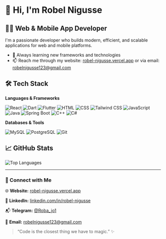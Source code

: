 # 👋 Hi, I'm Robel Nigusse

## 👨‍💻 Web & Mobile App Developer

I'm a passionate developer who builds modern, efficient, and scalable applications for web and mobile platforms.

- 🌱 Always learning new frameworks and technologies    
- 📫 Reach me through my website: [robel-nigusse.vercel.app](https://robel-nigusse.vercel.app) or via email: [robelnigusse123@gmail.com](mailto:robelnigusse123@gmail.com)


## 🛠️ Tech Stack

**Languages & Frameworks**


![React](https://img.shields.io/badge/React-20232A?style=for-the-badge&logo=react&logoColor=61DAFB)
![Dart](https://img.shields.io/badge/Dart-0175C2?style=for-the-badge&logo=dart&logoColor=white)
![Flutter](https://img.shields.io/badge/Flutter-02569B?style=for-the-badge&logo=flutter&logoColor=white)
![HTML](https://img.shields.io/badge/HTML-E34F26?style=for-the-badge&logo=html5&logoColor=white)
![CSS](https://img.shields.io/badge/CSS-1572B6?style=for-the-badge&logo=css3&logoColor=white)
![Tailwind CSS](https://img.shields.io/badge/Tailwind_CSS-38B2AC?style=for-the-badge&logo=tailwind-css&logoColor=white)
![JavaScript](https://img.shields.io/badge/JavaScript-F7DF1E?style=for-the-badge&logo=javascript&logoColor=black)
![Java](https://img.shields.io/badge/Java-ED8B00?style=for-the-badge&logo=java&logoColor=white)
![Spring Boot](https://img.shields.io/badge/Spring_Boot-6DB33F?style=for-the-badge&logo=spring-boot&logoColor=white)
![C++](https://img.shields.io/badge/C++-00599C?style=for-the-badge&logo=cplusplus&logoColor=white)
![C#](https://img.shields.io/badge/C%23-239120?style=for-the-badge&logo=c-sharp&logoColor=white)


**Databases & Tools**

![MySQL](https://img.shields.io/badge/MySQL-4479A1?style=for-the-badge&logo=mysql&logoColor=white)
![PostgreSQL](https://img.shields.io/badge/PostgreSQL-336791?style=for-the-badge&logo=postgresql&logoColor=white)
![Git](https://img.shields.io/badge/Git-F05032?style=for-the-badge&logo=git&logoColor=white)

## 📈 GitHub Stats

<!--![Robel's GitHub Stats](https://github-readme-stats.vercel.app/api?username=robelnigusse&show_icons=true&theme=tokyonight)-->

![Top Languages](https://github-readme-stats.vercel.app/api/top-langs/?username=robelnigusse&layout=compact&theme=tokyonight)

---

### 🔗 Connect with Me

🌐 **Website:** [robel-nigusse.vercel.app](https://robel-nigusse.vercel.app)  

💼 **LinkedIn:** [linkedin.com/in/robel-nigusse](https://www.linkedin.com/in/robel-nigusse)  

📬 **Telegram:** [@Roba_jo1](https://t.me/Roba_jo1)  

📧 **Email:** [robelnigusse123@gmail.com](mailto:robelnigusse123@gmail.com)


> “Code is the closest thing we have to magic.” ✨


